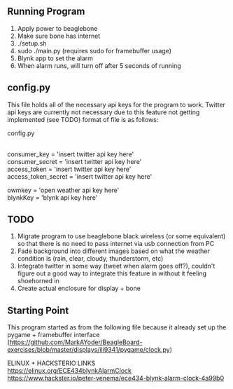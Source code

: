 ## Running Program
1. Apply power to beaglebone
2. Make sure bone has internet
3. ./setup.sh
4. sudo ./main.py (requires sudo for framebuffer usage)
5. Blynk app to set the alarm
6. When alarm runs, will turn off after 5 seconds of running

## config.py
This file holds all of the necessary api keys for the program to work. Twitter api keys are currently not necessary due to this feature not getting implemented (see TODO)
format of file is as follows:

config.py <br /><br />

consumer_key = 'insert twitter api key here' <br />
consumer_secret = 'insert twitter api key here' <br />
access_token = 'insert twitter api key here' <br />
access_token_secret =  'insert twitter api key here' <br />
   
owmkey = 'open weather api key here'<br />
blynkKey = 'blynk api key here' <br />


## TODO
1. Migrate program to use beaglebone black wireless (or some equivalent) so that there is no need to pass internet via usb connection from PC
2. Fade background into different images based on what the weather condition is (rain, clear, cloudy, thunderstorm, etc)
3. Integrate twitter in some way (tweet when alarm goes off?), couldn't figure out a good way to integrate this feature in without it feeling shoehorned in
4. Create actual enclosure for display + bone

## Starting Point
This program started as from the following file because it already set up the pygame + framebuffer interface (https://github.com/MarkAYoder/BeagleBoard-exercises/blob/master/displays/ili9341/pygame/clock.py)

ELINUX + HACKSTERIO LINKS <br />
https://elinux.org/ECE434blynkAlarmClock  <br />
https://www.hackster.io/peter-venema/ece434-blynk-alarm-clock-4a99b0
